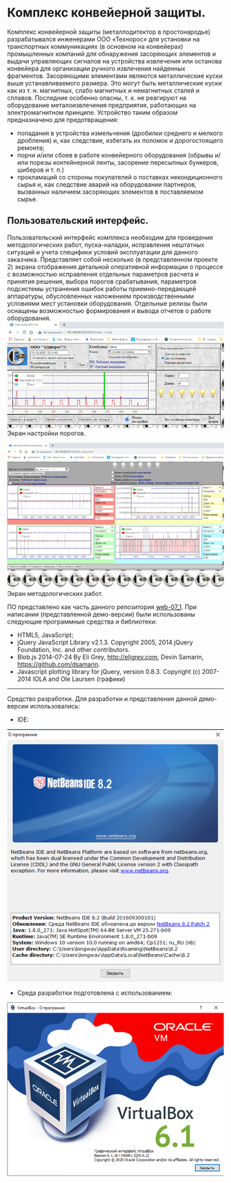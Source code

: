 # Комплекс конвейерной защиты.

Комплекс конвейерной защиты (металлодитектор в простонародье) разрабатывался инженерами ООО «Технорос» для установки на транспортных коммуникациях (в основном на конвейерах) промышленных компаний для обнаружения засоряющих элементов и выдачи управляющих сигналов на устройства извлечения или останова конвейера для организации ручного извлечения найденных фрагментов.
Засоряющими элементами являются металлические куски выше устанавливаемого размера. Это могут быть металлические куски как из т. н. магнитных, слабо магнитных и немагнитных сталей и сплавов. Последние особенно опасны, т. к. не реагируют на оборудование металоизвлечения предприятия, работающих на электромагнитном принципе.
Устройство таким образом предназначено для предотвращения:
* попадания в устройства измельчения (дробилки среднего и мелкого дробления) и, как следствие, избегать их поломок и дорогостоящего ремонта;
* порчи и/или сбоев в работе конвейерного оборудования (обрывы и/или порезы контейнерной ленты, засорение пересыпных бункеров, шиберов и т. п.)
* прокламаций со стороны покупателей о поставках некондиционного сырья и, как следствие аварий на оборудовании партнеров, вызванных наличием засоряющих элементов в поставляемом сырье.

## Пользовательский интерфейс.

Пользовательский интерфейс комплекса необходим для проведения методологических работ, пуска-наладки, исправления нештатных ситуаций и учета специфики условий эксплуатации для  данного заказчика. Представляет собой несколько (в представленном проекте 2) экрана отображения детальной оперативной информации о процессе с возможностью исправления отдельных параметров расчета и принятия решения, выбора порогов срабатывания, параметров подсистемы устранения ошибок работы приемно-передающей аппаратуры, обусловленных наложением производственными условиями мест установки оборудования. Отдельные релизы были оснащены возможностью формирования и вывода отчетов о работе оборудования.
![index_1.html](https://raw.githubusercontent.com/longway34/kkz/main/Common/demo_images/index_1.png "index_1.html")
Экран настройки порогов. 

![div_index.html](https://raw.githubusercontent.com/longway34/kkz/main/Common/demo_images/div_index.png "div_index.html")
Экран методологических работ.

ПО представлено как часть данного репозитория [web-07_1](https://github.com/longway34/kkz/tree/main/Web-07_1).
При написании (представленной демо-версии) были использованы следующие программные средства и библиотеки:
* HTML5, JavaScript;
* jQuery JavaScript Library v2.1.3. Copyright 2005, 2014 jQuery Foundation, Inc. and other contributors.
* Blob.js 2014-07-24 By Eli Grey, http://eligrey.com, Devin Samarin, https://github.com/dsamarin.
* Javascript plotting library for jQuery, version 0.8.3. Copyright (c) 2007-2014 IOLA and Ole Laursen (графики)

---

Средство разработки.
Для разработки и представления данной демо-версии использовались:
* IDE:

![NetBeans](https://raw.githubusercontent.com/longway34/kkz/main/Common/demo_images/NetBeans.png "NetBeans")

* Среда разработки подготовлена с использованием:

![VirtualBox](https://raw.githubusercontent.com/longway34/kkz/main/Common/demo_images/VirtualBox.png "VirtualBox")

